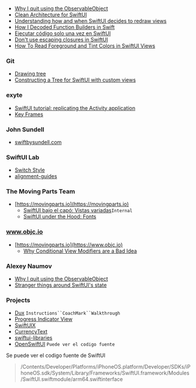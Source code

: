 - [Why I quit using the ObservableObject](https://nalexn.github.io/swiftui-observableobject/)
- [Clean Architecture for SwiftUI](https://nalexn.github.io/clean-architecture-swiftui/)
- [Understanding how and when SwiftUI decides to redraw views](https://www.donnywals.com/understanding-how-and-when-swiftui-decides-to-redraw-views/)
- [How I Decoded Function Builders in Swift](https://medium.com/swift-india/how-i-decoded-function-builders-in-swift-be21e9f13429)
- [Ejecutar código solo una vez en SwiftUI](https://www.swiftjectivec.com/swiftui-run-code-only-once-versus-onappear-or-task/)
- [Don't use escaping closures in SwiftUI](https://rensbr.eu/blog/swiftui-escaping-closures/)
- [How To Read Foreground and Tint Colors in SwiftUI Views](https://kylehugh.es/documents/how-to-read-foreground-and-tint-colors-in-swiftui-views/)


### Git

- [Drawing tree](https://gist.github.com/chriseidhof/b5f91ca23f7b98307c066218d4b119ff)
- [Constructing a Tree for SwiftUI with custom views](https://gist.github.com/chriseidhof/d23f82f8a9e85e75bc02be220326199a)

### exyte

- [SwiftUI tutorial: replicating the Activity application](https://exyte.com/blog/swiftui-tutorial-replicating-activity-application)
- [Key Frames](https://exyte.com/blog/keyframes-ios17)

### John Sundell

 - [swiftbysundell.com](https://www.swiftbysundell.com/tags/swiftui/)

### SwiftUI Lab

 - [Switch Style](https://swiftui-lab.com/custom-styling/)
 - [alignment-guides](https://swiftui-lab.com/alignment-guides/)

### The Moving Parts Team
 - [https://movingparts.io](https://movingparts.io)
	 - [SwiftUI bajo el capó: Vistas variadas](https://movingparts.io/variadic-views-in-swiftui)`Internal`
	 - [SwiftUI under the Hood: Fonts](https://movingparts.io/fonts-in-swiftui)

### www.objc.io
 - [https://movingparts.io](https://www.objc.io)
	- [Why Conditional View Modifiers are a Bad Idea](https://www.objc.io/blog/2021/08/24/conditional-view-modifiers/)

### Alexey Naumov
- [Why I quit using the ObservableObject](https://nalexn.github.io/swiftui-observableobject/)
- [Stranger things around SwiftUI's state](https://nalexn.github.io/stranger-things-swiftui-state/)
 
### Projects

- [Dux](https://github.com/jakeheis/Dux/) `Instructions``CoachMark``Walkthrough`
- [Progress Indicator View](https://github.com/exyte/ProgressIndicatorView)
- [SwiftUIX](https://github.com/SwiftUIX/SwiftUIX)
- [CurrencyText](https://github.com/marinofelipe/CurrencyText)
- [swiftui-libraries](https://github.com/Toni77777/awesome-swiftui-libraries)
- [OpenSwiftUI](https://github.com/Cosmo/OpenSwiftUI) `Puede ver el codigo fuente`

Se puede ver el codigo fuente de SwiftUI
> /Contents/Developer/Platforms/iPhoneOS.platform/Developer/SDKs/iPhoneOS.sdk/System/Library/Frameworks/SwiftUI.framework/Modules/SwiftUI.swiftmodule/arm64.swiftinterface
